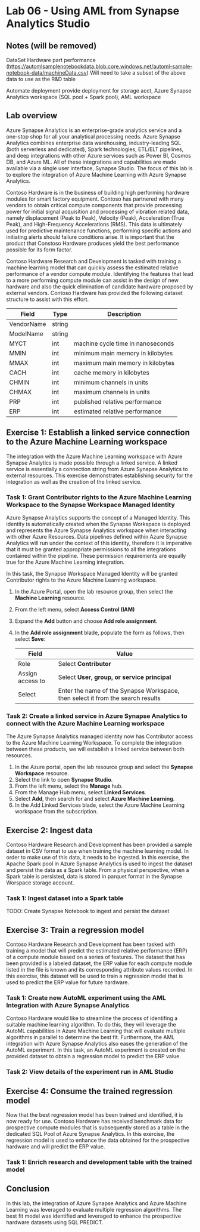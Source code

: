 # Lab 06 - Using AML from Synapse Analytics Studio

## Notes (will be removed)
DataSet
Hardware part performance (https://automlsamplenotebookdata.blob.core.windows.net/automl-sample-notebook-data/machineData.csv)
Will need to take a subset of the above data to use as the R&D table

Automate deployment
provide deployment for storage acct, Azure Synapse Analytics workspace (SQL pool + Spark pool), AML workspace

## Lab overview

Azure Synapse Analytics is an enterprise-grade analytics service and a one-stop shop for all your analytical processing needs. Azure Synapse Analytics combines enterprise data warehousing, industry-leading SQL (both serverless and dedicated), Spark technologies, ETL/ELT pipelines, and deep integrations with other Azure services such as Power BI, Cosmos DB, and Azure ML. All of these integrations and capabilities are made available via a single user interface, Synapse Studio. The focus of this lab is to explore the integration of Azure Machine Learning with Azure Synapse Analytics. 

Contoso Hardware is in the business of building high performing hardware modules for smart factory equipment. Contoso has partnered with many vendors to obtain critical compute components that provide processing power for initial signal acquisition and processing of vibration related data, namely displacement (Peak to Peak), Velocity (Peak), Acceleration (True Peak), and High-Frequency Accelerations (RMS). This data is ultimately used for predictive maintenance functions, performing specific actions and initiating alerts should failure conditions arise. It is important that the product that Constoso Hardware produces yield the best performance possible for its form factor.

Contoso Hardware Research and Development is tasked with training a machine learning model that can quickly assess the estimated relative performance of a vendor compute module. Identifying the features that lead to a more performing compute module can assist in the design of new hardware and also the quick elimination of candidate hardware proposed by external vendors. Contoso Hardware has provided the following dataset structure to assist with this effort.

| Field | Type | Description |
|-------|------|-------------|
| VendorName | string | |
| ModelName | string | |
| MYCT | int | machine cycle time in nanoseconds |
| MMIN | int | minimum main memory in kilobytes |
| MMAX | int | maximum main memory in kilobytes |
| CACH | int | cache memory in kilobytes |
| CHMIN | int | minimum channels in units |
| CHMAX | int | maximum channels in units |
| PRP | int | published relative performance |
| ERP | int | estimated relative performance |

## Exercise 1: Establish a linked service connection to the Azure Machine Learning workspace

The integration with the Azure Machine Learning workspace with Azure Synapse Analytics is made possible through a linked service. A linked service is essentially a connection string from Azure Synapse Analytics to external resources. This exercise demonstrates establishing security for the integration as well as the creation of the linked service.

### Task 1: Grant Contributor rights to the Azure Machine Learning Workspace to the Synapse Workspace Managed Identity

Azure Synapse Analytics supports the concept of a Managed Identity. This identity is automatically created when the Synapse Workspace is deployed and represents the Azure Synapse Analytics workspace when interacting with other Azure Resources. Data pipelines defined within Azure Synapse Analytics will run under the context of this identity, therefore it is imperative that it must be granted appropriate permissions to all the integrations contained within the pipeline. These permission requirements are equally true for the Azure Machine Learning integration.

In this task, the Synapse Workspace Managed Identity will be granted Contributor rights to the Azure Machine Learning workspace.

1. In the Azure Portal, open the lab resource group, then select the **Machine Learning** resource.
2. From the left menu, select **Access Control (IAM)**
3. Expand the **Add** button and choose **Add role assignment**.
4. In the **Add role assignment** blade, populate the form as follows, then select **Save**:

    | Field | Value |
    |-------|-------|
    | Role | Select **Contributor** |
    | Assign access to | Select **User, group, or service principal** |
    | Select | Enter the name of the Synapse Workspace, then select it from the search results |


### Task 2: Create a linked service in Azure Synapse Analytics to connect with the Azure Machine Learning workspace

The Azure Synapse Analytics managed identity now has Contributor access to the Azure Machine Learning Workspace. To complete the integration between these products, we will establish a linked service between both resources.

1. In the Azure portal, open the lab resource group and select the **Synapse Workspace** resource.
2. Select the link to open **Synapse Studio**.
3. From the left menu, select the **Manage** hub.
4. From the Manage Hub menu, select **Linked Services**.
5. Select **Add**, then search for and select **Azure Machine Learning**.
6. In the Add Linked Services blade, select the Azure Machine Learning workspace from the subscription.

## Exercise 2: Ingest data

Contoso Hardware Research and Development has been provided a sample dataset in CSV format to use when training the machine learning model. In order to make use of this data, it needs to be ingested. In this exercise, the Apache Spark pool in Azure Synapse Analytics is used to ingest the dataset and persist the data as a Spark table. From a physical perspective, when a Spark table is persisted, data is stored in parquet format in the Synapse Worspace storage account.

### Task 1: Ingest dataset into a Spark table

TODO: Create Synapse Notebook to ingest and persist the dataset

## Exercise 3: Train a regression model

Contoso Hardware Research and Development has been tasked with training a model that will predict the estimated relative performance (ERP) of a compute module based on a series of features. The dataset that has been provided is a labeled dataset, the ERP value for each compute module listed in the file is known and its corresponding attribute values recorded. In this exercise, this dataset will be used to train a regression model that is used to predict the ERP value for future hardware.

### Task 1: Create new AutoML experiment using the AML Integration with Azure Synapse Analytics

Contoso Hardware would like to streamline the process of identifing a suitable machine learning algorithm. To do this, they will leverage the AutoML capabilities in Azure Machine Learning that will evaluate multiple algorithms in parallel to determine the best fit. Furthermore, the AML integration with Azure Synapse Analytics also eases the generation of the AutoML experiment. In this task, an AutoML experiment is created on the provided dataset to obtain a regression model to predict the ERP value.

### Task 2: View details of the experiment run in AML Studio

## Exercise 4: Consume the trained regression model

Now that the best regression model has been trained and identified, it is now ready for use. Contoso Hardware has received benchmark data for prospective compute modules that is subsequently stored as a table in the dedicated SQL Pool of Azure Synapse Analytics. In this exercise, the regression model is used to enhance the data obtained for the prospective hardware and will predict the ERP value.

### Task 1: Enrich research and development table with the trained model

## Conclusion

In this lab, the integration of Azure Synapse Analytics and Azure Machine Learning was leveraged to evaluate multiple regression algorithms. The best fit model was identified and leveraged to enhance the prospective hardware datasets using SQL PREDICT.



